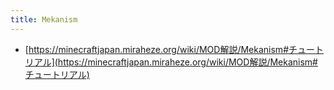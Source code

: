 ```yaml
---
title: Mekanism
---
```


* [https://minecraftjapan.miraheze.org/wiki/MOD解説/Mekanism#チュートリアル](https://minecraftjapan.miraheze.org/wiki/MOD解説/Mekanism#チュートリアル)
